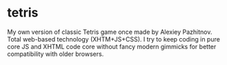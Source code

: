 # tetris
My own version of classic Tetris game once made by Alexiey Pazhitnov. Total web-based technology (XHTM+JS+CSS). I try to keep coding in pure core JS and XHTML code core without fancy modern gimmicks for better compatibility with older browsers.
